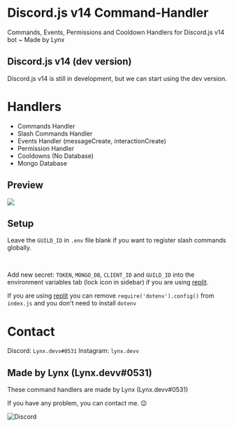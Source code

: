 # Discord.js v14 Command-Handler
Commands, Events, Permissions and Cooldown Handlers for Discord.js v14 bot ~ Made by Lynx

## Discord.js v14 (dev version)
Discord.js v14 is still in development, but we can start using the dev version.

# Handlers
- Commands Handler
- Slash Commands Handler
- Events Handler (messageCreate, interactionCreate)
- Permission Handler
- Cooldowns (No Database)
- Mongo Database

## Preview
<img src="https://i.imgur.com/9C05yTC.png"/>

## Setup

Leave the `GUILD_ID` in `.env` file blank if you want to register slash commands globally.

<br />

Add new secret: `TOKEN`, `MONGO_DB`, `CLIENT_ID` and `GUILD_ID` into the environment variables tab (lock icon in sidebar) if you are using [replit](https://replit.com/).

If you are using [replit](https://replit.com/) you can remove `require('dotenv').config()` from `index.js` and you don't need to install `dotenv`

# Contact
Discord: `Lynx.devv#0531`
Instagram: `lynx.devv`

## Made by Lynx (Lynx.devv#0531)
These command handlers are made by Lynx (Lynx.devv#0531)

If you have any problem, you can contact me. 😉

<img src="https://discord.c99.nl/widget/theme-2/828919619661987870.png" alt="Discord"/>
